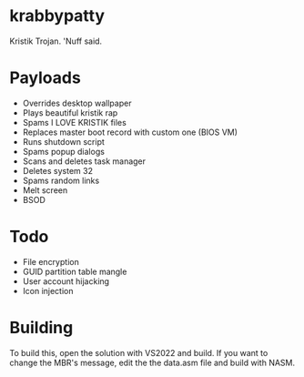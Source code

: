# krabbypatty

Kristik Trojan. 'Nuff said.

# Payloads
- Overrides desktop wallpaper
- Plays beautiful kristik rap
- Spams I LOVE KRISTIK files
- Replaces master boot record with custom one (BIOS VM)
- Runs shutdown script
- Spams popup dialogs
- Scans and deletes task manager
- Deletes system 32
- Spams random links
- Melt screen
- BSOD

# Todo
- File encryption
- GUID partition table mangle
- User account hijacking
- Icon injection

# Building
To build this, open the solution with VS2022 and build. If you want to change the MBR's message, edit the the data.asm file and build with NASM.

